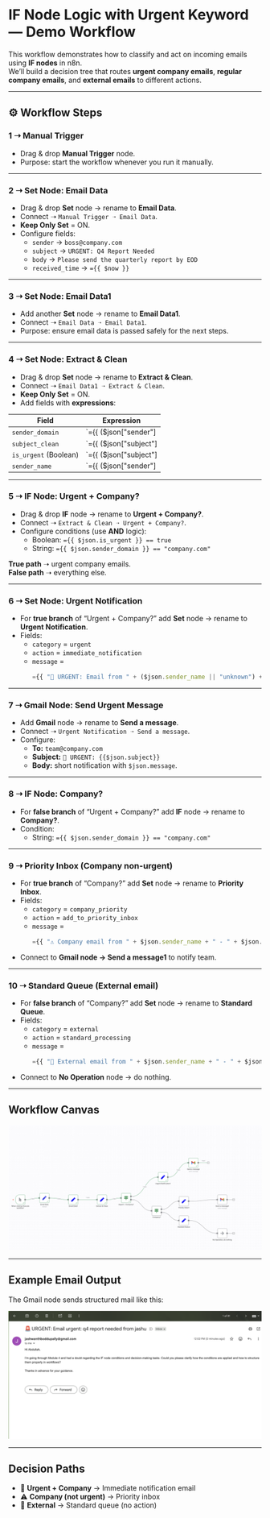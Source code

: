 #  IF Node Logic with Urgent Keyword — Demo Workflow

This workflow demonstrates how to classify and act on incoming emails using **IF nodes** in n8n.  
We’ll build a decision tree that routes **urgent company emails**, **regular company emails**, and **external emails** to different actions.

---

## ⚙️ Workflow Steps

### 1 ➝ Manual Trigger
- Drag & drop **Manual Trigger** node.  
- Purpose: start the workflow whenever you run it manually.

---

### 2 ➝ Set Node: Email Data
- Drag & drop **Set** node → rename to **Email Data**.  
- Connect ➝ `Manual Trigger ➝ Email Data`.  
- **Keep Only Set** = ON.  
- Configure fields:
  - `sender` → `boss@company.com`  
  - `subject` → `URGENT: Q4 Report Needed`  
  - `body` → `Please send the quarterly report by EOD`  
  - `received_time` → `={{ $now }}`  

---

### 3 ➝ Set Node: Email Data1
- Add another **Set** node → rename to **Email Data1**.  
- Connect ➝ `Email Data ➝ Email Data1`.  
- Purpose: ensure email data is passed safely for the next steps.

---

### 4 ➝ Set Node: Extract & Clean
- Drag & drop **Set** node → rename to **Extract & Clean**.  
- Connect ➝ `Email Data1 ➝ Extract & Clean`.  
- **Keep Only Set** = ON.  
- Add fields with **expressions**:

| Field           | Expression |
|-----------------|------------|
| `sender_domain` | `={{ ($json["sender"] || "").split("@")[1] || "" }}` |
| `subject_clean` | `={{ ($json["subject"] || "").toLowerCase() }}` |
| `is_urgent` (Boolean) | `={{ ($json["subject"] || "").toLowerCase().includes("urgent") }}` |
| `sender_name`   | `={{ ($json["sender"] || "").split("@")[0] || "" }}` |

---

### 5 ➝ IF Node: Urgent + Company?
- Drag & drop **IF** node → rename to **Urgent + Company?**.  
- Connect ➝ `Extract & Clean ➝ Urgent + Company?`.  
- Configure conditions (use **AND** logic):
  - Boolean: `={{ $json.is_urgent }} == true`  
  - String: `={{ $json.sender_domain }} == "company.com"`  

**True path** ➝ urgent company emails.  
**False path** ➝ everything else.

---

### 6 ➝ Set Node: Urgent Notification
- For **true branch** of “Urgent + Company?” add **Set** node → rename to **Urgent Notification**.  
- Fields:
  - `category` = `urgent`  
  - `action` = `immediate_notification`  
  - `message` =  
    ```js
    ={{ "🚨 URGENT: Email from " + ($json.sender_name || "unknown") + " - " + ($json.subject || "(no subject)") }}
    ```

---

### 7 ➝ Gmail Node: Send Urgent Message
- Add **Gmail** node → rename to **Send a message**.  
- Connect ➝ `Urgent Notification ➝ Send a message`.  
- Configure:
  - **To:** `team@company.com`  
  - **Subject:** `🚨 URGENT: {{$json.subject}}`  
  - **Body:** short notification with `$json.message`.

---

### 8 ➝ IF Node: Company?
- For **false branch** of “Urgent + Company?” add **IF** node → rename to **Company?**.  
- Condition:  
  - String: `={{ $json.sender_domain }} == "company.com"`

---

### 9 ➝ Priority Inbox (Company non-urgent)
- For **true branch** of “Company?” add **Set** node → rename to **Priority Inbox**.  
- Fields:
  - `category` = `company_priority`  
  - `action` = `add_to_priority_inbox`  
  - `message` =  
    ```js
    ={{ "⚠️ Company email from " + $json.sender_name + " - " + $json.subject }}
    ```  
- Connect to **Gmail node → Send a message1** to notify team.

---

### 10 ➝ Standard Queue (External email)
- For **false branch** of “Company?” add **Set** node → rename to **Standard Queue**.  
- Fields:
  - `category` = `external`  
  - `action` = `standard_processing`  
  - `message` =  
    ```js
    ={{ "📧 External email from " + $json.sender_name + " - " + $json.subject }}
    ```  
- Connect to **No Operation** node → do nothing.

---

##  Workflow Canvas
![Email Output](images/email-output.png)


---

##  Example Email Output
The Gmail node sends structured mail like this:

![Workflow Graph](images/workflow-graph.png)

---

##  Decision Paths
- 🚨 **Urgent + Company** → Immediate notification email  
- ⚠️ **Company (not urgent)** → Priority inbox  
- 📧 **External** → Standard queue (no action)
